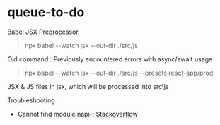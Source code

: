 # queue-to-do

Babel JSX Preprocessor

> npx babel --watch jsx --out-dir ./src/js

Old command : Previously encountered errors with async/await usage

 > npx babel --watch jsx --out-dir ./src/js --presets react-app/prod
 
 JSX & JS files in jsx, which will be processed into src\js

 Troubleshooting
 * Cannot find module napi-: [Stackoverflow](https://stackoverflow.com/questions/65754113/cannot-find-module-e-node-modules-sqlite3-lib-binding-napi-v6-win32-x64-node-s)